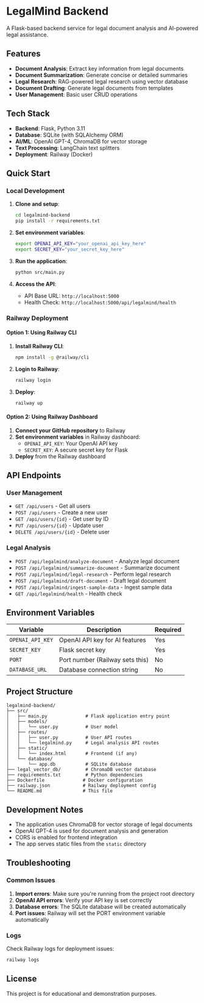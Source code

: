 # LegalMind Backend

A Flask-based backend service for legal document analysis and AI-powered legal assistance.

## Features

- **Document Analysis**: Extract key information from legal documents
- **Document Summarization**: Generate concise or detailed summaries
- **Legal Research**: RAG-powered legal research using vector database
- **Document Drafting**: Generate legal documents from templates
- **User Management**: Basic user CRUD operations

## Tech Stack

- **Backend**: Flask, Python 3.11
- **Database**: SQLite (with SQLAlchemy ORM)
- **AI/ML**: OpenAI GPT-4, ChromaDB for vector storage
- **Text Processing**: LangChain text splitters
- **Deployment**: Railway (Docker)

## Quick Start

### Local Development

1. **Clone and setup**:
   ```bash
   cd legalmind-backend
   pip install -r requirements.txt
   ```

2. **Set environment variables**:
   ```bash
   export OPENAI_API_KEY="your_openai_api_key_here"
   export SECRET_KEY="your_secret_key_here"
   ```

3. **Run the application**:
   ```bash
   python src/main.py
   ```

4. **Access the API**:
   - API Base URL: `http://localhost:5000`
   - Health Check: `http://localhost:5000/api/legalmind/health`

### Railway Deployment

#### Option 1: Using Railway CLI

1. **Install Railway CLI**:
   ```bash
   npm install -g @railway/cli
   ```

2. **Login to Railway**:
   ```bash
   railway login
   ```

3. **Deploy**:
   ```bash
   railway up
   ```

#### Option 2: Using Railway Dashboard

1. **Connect your GitHub repository** to Railway
2. **Set environment variables** in Railway dashboard:
   - `OPENAI_API_KEY`: Your OpenAI API key
   - `SECRET_KEY`: A secure secret key for Flask
3. **Deploy** from the Railway dashboard

## API Endpoints

### User Management
- `GET /api/users` - Get all users
- `POST /api/users` - Create a new user
- `GET /api/users/{id}` - Get user by ID
- `PUT /api/users/{id}` - Update user
- `DELETE /api/users/{id}` - Delete user

### Legal Analysis
- `POST /api/legalmind/analyze-document` - Analyze legal document
- `POST /api/legalmind/summarize-document` - Summarize document
- `POST /api/legalmind/legal-research` - Perform legal research
- `POST /api/legalmind/draft-document` - Draft legal document
- `POST /api/legalmind/ingest-sample-data` - Ingest sample data
- `GET /api/legalmind/health` - Health check

## Environment Variables

| Variable | Description | Required |
|----------|-------------|----------|
| `OPENAI_API_KEY` | OpenAI API key for AI features | Yes |
| `SECRET_KEY` | Flask secret key | Yes |
| `PORT` | Port number (Railway sets this) | No |
| `DATABASE_URL` | Database connection string | No |

## Project Structure

```
legalmind-backend/
├── src/
│   ├── main.py              # Flask application entry point
│   ├── models/
│   │   └── user.py          # User model
│   ├── routes/
│   │   ├── user.py          # User API routes
│   │   └── legalmind.py     # Legal analysis API routes
│   ├── static/
│   │   └── index.html       # Frontend (if any)
│   └── database/
│       └── app.db           # SQLite database
├── legal_vector_db/         # ChromaDB vector database
├── requirements.txt         # Python dependencies
├── Dockerfile              # Docker configuration
├── railway.json            # Railway deployment config
└── README.md               # This file
```

## Development Notes

- The application uses ChromaDB for vector storage of legal documents
- OpenAI GPT-4 is used for document analysis and generation
- CORS is enabled for frontend integration
- The app serves static files from the `static` directory

## Troubleshooting

### Common Issues

1. **Import errors**: Make sure you're running from the project root directory
2. **OpenAI API errors**: Verify your API key is set correctly
3. **Database errors**: The SQLite database will be created automatically
4. **Port issues**: Railway will set the PORT environment variable automatically

### Logs

Check Railway logs for deployment issues:
```bash
railway logs
```

## License

This project is for educational and demonstration purposes.